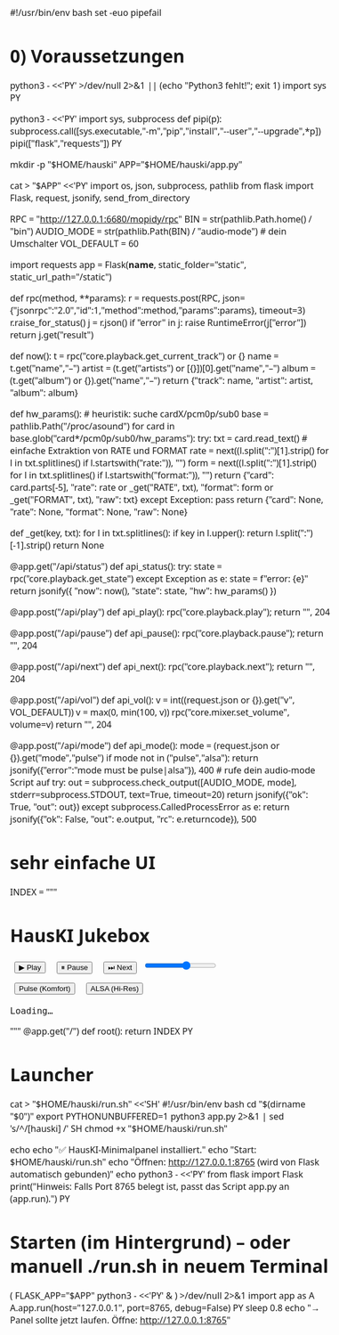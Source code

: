 #!/usr/bin/env bash
set -euo pipefail

# 0) Voraussetzungen
python3 - <<'PY' >/dev/null 2>&1 || (echo "Python3 fehlt!"; exit 1)
import sys
PY

python3 - <<'PY'
import sys, subprocess
def pipi(p): subprocess.call([sys.executable,"-m","pip","install","--user","--upgrade",*p])
pipi(["flask","requests"])
PY

mkdir -p "$HOME/hauski"
APP="$HOME/hauski/app.py"

cat > "$APP" <<'PY'
import os, json, subprocess, pathlib
from flask import Flask, request, jsonify, send_from_directory

RPC = "http://127.0.0.1:6680/mopidy/rpc"
BIN = str(pathlib.Path.home() / "bin")
AUDIO_MODE = str(pathlib.Path(BIN) / "audio-mode")  # dein Umschalter
VOL_DEFAULT = 60

import requests
app = Flask(__name__, static_folder="static", static_url_path="/static")

def rpc(method, **params):
    r = requests.post(RPC, json={"jsonrpc":"2.0","id":1,"method":method,"params":params}, timeout=3)
    r.raise_for_status()
    j = r.json()
    if "error" in j: raise RuntimeError(j["error"])
    return j.get("result")

def now():
    t = rpc("core.playback.get_current_track") or {}
    name = t.get("name","–")
    artist = (t.get("artists") or [{}])[0].get("name","–")
    album = (t.get("album") or {}).get("name","–")
    return {"track": name, "artist": artist, "album": album}

def hw_params():
    # heuristik: suche cardX/pcm0p/sub0
    base = pathlib.Path("/proc/asound")
    for card in base.glob("card*/pcm0p/sub0/hw_params"):
        try:
            txt = card.read_text()
            # einfache Extraktion von RATE und FORMAT
            rate = next((l.split(":")[1].strip() for l in txt.splitlines() if l.startswith("rate:")), "")
            form = next((l.split(":")[1].strip() for l in txt.splitlines() if l.startswith("format:")), "")
            return {"card": card.parts[-5], "rate": rate or _get("RATE", txt), "format": form or _get("FORMAT", txt), "raw": txt}
        except Exception:
            pass
    return {"card": None, "rate": None, "format": None, "raw": None}

def _get(key, txt):
    for l in txt.splitlines():
        if key in l.upper():
            return l.split(":")[-1].strip()
    return None

@app.get("/api/status")
def api_status():
    try:
        state = rpc("core.playback.get_state")
    except Exception as e:
        state = f"error: {e}"
    return jsonify({
        "now": now(),
        "state": state,
        "hw": hw_params()
    })

@app.post("/api/play")
def api_play():
    rpc("core.playback.play"); return "", 204

@app.post("/api/pause")
def api_pause():
    rpc("core.playback.pause"); return "", 204

@app.post("/api/next")
def api_next():
    rpc("core.playback.next"); return "", 204

@app.post("/api/vol")
def api_vol():
    v = int((request.json or {}).get("v", VOL_DEFAULT))
    v = max(0, min(100, v))
    rpc("core.mixer.set_volume", volume=v)
    return "", 204

@app.post("/api/mode")
def api_mode():
    mode = (request.json or {}).get("mode","pulse")
    if mode not in ("pulse","alsa"):
        return jsonify({"error":"mode must be pulse|alsa"}), 400
    # rufe dein audio-mode Script auf
    try:
        out = subprocess.check_output([AUDIO_MODE, mode], stderr=subprocess.STDOUT, text=True, timeout=20)
        return jsonify({"ok": True, "out": out})
    except subprocess.CalledProcessError as e:
        return jsonify({"ok": False, "out": e.output, "rc": e.returncode}), 500

# sehr einfache UI
INDEX = """
<!doctype html>
<meta charset="utf-8">
<title>HausKI Jukebox</title>
<style>body{font:16px system-ui;margin:2rem}button{margin:.25rem .5rem}.row{margin:.5rem 0}</style>
<h1>HausKI Jukebox</h1>
<div class=row>
  <button onclick="post('/api/play')">▶ Play</button>
  <button onclick="post('/api/pause')">⏸ Pause</button>
  <button onclick="post('/api/next')">⏭ Next</button>
  <input id=v type=range min=0 max=100 value=60 oninput="vol(this.value)">
</div>
<div class=row>
  <button onclick="mode('pulse')">Pulse (Komfort)</button>
  <button onclick="mode('alsa')">ALSA (Hi-Res)</button>
</div>
<pre id=stat>Loading…</pre>
<script>
async function post(u, body){ await fetch(u,{method:'POST',headers:{'Content-Type':'application/json'},body: body?JSON.stringify(body):null}); refresh(); }
function vol(v){ post('/api/vol',{v:parseInt(v)}) }
function mode(m){ post('/api/mode',{mode:m}) }
async function refresh(){
  try{
    const r = await fetch('/api/status'); const j = await r.json();
    const n = j.now, hw = j.hw;
    document.getElementById('stat').textContent =
      `State: ${j.state}\nNow: ${n.track} — ${n.artist} [${n.album}]\n` +
      `Audio: ${hw.card||'?'}  Rate=${hw.rate||'?'}  Format=${hw.format||'?'}\n`;
  }catch(e){ document.getElementById('stat').textContent = 'Status error: '+e; }
}
setInterval(refresh, 2000); refresh();
</script>
"""
@app.get("/")
def root():
    return INDEX
PY

# Launcher
cat > "$HOME/hauski/run.sh" <<'SH'
#!/usr/bin/env bash
cd "$(dirname "$0")"
export PYTHONUNBUFFERED=1
python3 app.py 2>&1 | sed 's/^/[hauski] /'
SH
chmod +x "$HOME/hauski/run.sh"

echo
echo "✅ HausKI-Minimalpanel installiert."
echo "Start:    $HOME/hauski/run.sh"
echo "Öffnen:   http://127.0.0.1:8765  (wird von Flask automatisch gebunden)"
echo
python3 - <<'PY'
from flask import Flask
print("Hinweis: Falls Port 8765 belegt ist, passt das Script app.py an (app.run).")
PY

# Starten (im Hintergrund) – oder manuell ./run.sh in neuem Terminal
( FLASK_APP="$APP" python3 - <<'PY' & ) >/dev/null 2>&1
import app as A
A.app.run(host="127.0.0.1", port=8765, debug=False)
PY
sleep 0.8
echo "→ Panel sollte jetzt laufen. Öffne: http://127.0.0.1:8765"